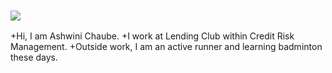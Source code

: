 ### ![](https://ga-dash.s3.amazonaws.com/production/assets/logo-9f88ae6c9c3871690e33280fcf557f33.png)
+Hi, I am Ashwini Chaube. 
+I work at Lending Club within Credit Risk Management. 
+Outside work, I am an active runner and learning badminton these days.
